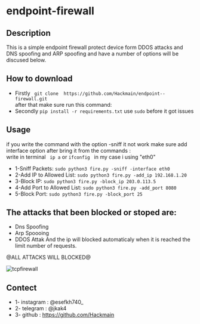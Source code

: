 # endpoint-firewall
## Description
This is a simple endpoint firewall protect device form DDOS attacks and DNS spoofing and ARP spoofing and have a number of options will be discused below.<be>

## How to download
* Firstly ``` git clone  https://github.com/Hackmain/endpoint--firewall.git```<br>
after that make sure run this command:<br>
* Secondly ```pip install -r requirements.txt``` use ``` sudo ```  before it got issues

## Usage
if you write the command with the option -sniff it not work make sure add interface option 
after bring it from the commands : <br>
write in terminal ``` ip a``` or ```ifconfig ``` in my case i using "eth0"
* 1-Sniff Packets:
  ```sudo python3 fire.py -sniff -interface eth0```
* 2-Add IP to Allowed List:
  ```sudo python3 fire.py -add_ip 192.168.1.20```
* 3-Block IP:
  ```sudo python3 fire.py -block_ip 203.0.113.5```
* 4-Add Port to Allowed List:
  ```sudo python3 fire.py -add_port 8080```
* 5-Block Port:
  ```sudo python3 fire.py -block_port 25```

## The attacks that been blocked or stoped are:
* Dns Spoofing
* Arp Spoooing
* DDOS Attak And the ip will blocked automaticaly when it is reached the limit number of requests.

@ALL ATTACKS WILL BLOCKED@

![tcpfirewall](https://github.com/user-attachments/assets/fd5c2591-c269-446a-880d-0db163c01502)

## Contect
* 1- instagram : @esefkh740_
* 2- telegram : @jkak4
* 3- github : https://github.com/Hackmain
